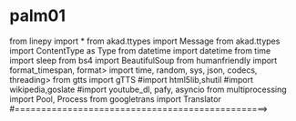 # palm01

from linepy import *
from akad.ttypes import Message
from akad.ttypes import ContentType as Type
from datetime import datetime
from time import sleep
from bs4 import BeautifulSoup
from humanfriendly import format_timespan, format>
import time, random, sys, json, codecs, threading>
from gtts import gTTS
#import html5lib,shutil
#import wikipedia,goslate
#import youtube_dl, pafy, asyncio
from multiprocessing import Pool, Process
from googletrans import Translator
#================================================>
